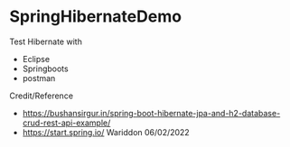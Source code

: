 # SpringHibernateDemo

Test Hibernate 
with
  - Eclipse 
  - Springboots 
  - postman
  
  
Credit/Reference 
 - https://bushansirgur.in/spring-boot-hibernate-jpa-and-h2-database-crud-rest-api-example/
 - https://start.spring.io/
  Wariddon 
  06/02/2022
